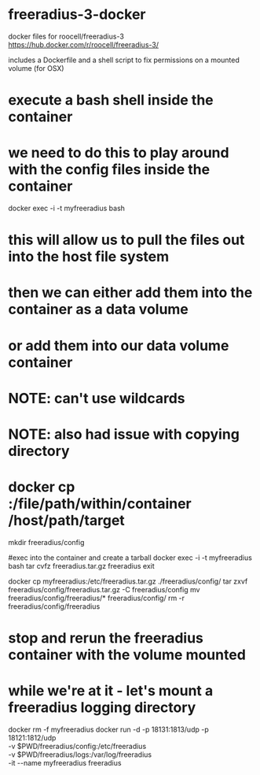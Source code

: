 # freeradius-3-docker
docker files for roocell/freeradius-3
https://hub.docker.com/r/roocell/freeradius-3/

includes a Dockerfile and a shell script to fix permissions on a mounted volume (for OSX)


# execute a bash shell inside the container
# we need to do this to play around with the config files inside the container
docker exec -i -t myfreeradius bash

# this will allow us to pull the files out into the host file system
# then we can either add them into the container as a data volume
# or add them into our data volume container
# NOTE: can't use wildcards
# NOTE: also had issue with copying directory
# docker cp <containerId>:/file/path/within/container /host/path/target
mkdir freeradius/config

#exec into the container and create a tarball
docker exec -i -t myfreeradius bash
tar cvfz freeradius.tar.gz freeradius
exit

docker cp myfreeradius:/etc/freeradius.tar.gz ./freeradius/config/
tar zxvf freeradius/config/freeradius.tar.gz -C freeradius/config
mv freeradius/config/freeradius/* freeradius/config/
rm -r freeradius/config/freeradius

# stop and rerun the freeradius container with the volume mounted
# while we're at it - let's mount a freeradius logging directory
docker rm -f myfreeradius
docker run -d -p 18131:1813/udp -p 18121:1812/udp \
	-v $PWD/freeradius/config:/etc/freeradius \
	-v $PWD/freeradius/logs:/var/log/freeradius \
        -it --name myfreeradius freeradius 
